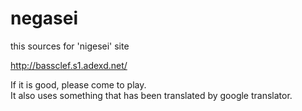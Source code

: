# negasei
this sources for 'nigesei' site

http://bassclef.s1.adexd.net/

If it is good, please come to play.<br>
It also uses something that has been translated by google translator.


